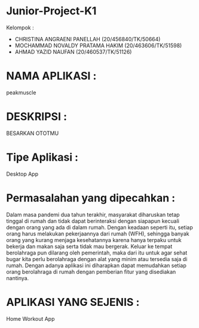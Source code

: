 # Junior-Project-K1

Kelompok :
- CHRISTINA ANGRAENI PANELLAH		(20/456840/TK/50664)
- MOCHAMMAD NOVALDY PRATAMA HAKIM	(20/463606/TK/51598)
- AHMAD YAZID NAUFAN				(20/460537/TK/51126)

# NAMA APLIKASI :
peakmuscle

# DESKRIPSI :
BESARKAN OTOTMU

# Tipe Aplikasi :
Desktop App

# Permasalahan yang dipecahkan :
Dalam masa pandemi dua tahun terakhir, masyarakat diharuskan tetap tinggal di rumah dan tidak dapat berinteraksi dengan siapapun kecuali dengan orang yang ada di dalam rumah. Dengan keadaan seperti itu, setiap orang harus melakukan pekerjaannya dari rumah (WFH), sehingga banyak orang yang kurang menjaga kesehatannya karena hanya terpaku untuk bekerja dan makan saja serta tidak mau bergerak. Keluar ke tempat berolahraga pun dilarang oleh pemerintah, maka dari itu untuk agar sehat bugar kita perlu berolahraga dengan alat yang minim atau tersedia saja di rumah. Dengan adanya aplikasi ini diharapkan dapat memudahkan setiap orang berolahraga di rumah dengan pemberian fitur yang disediakan nantinya. 

# APLIKASI YANG SEJENIS :
Home Workout App 

